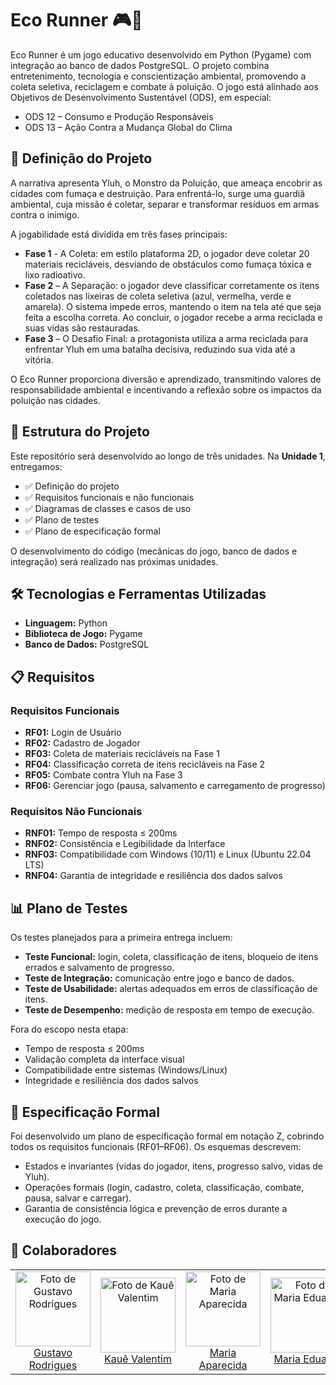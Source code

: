 # Eco Runner 🎮🌱

Eco Runner é um jogo educativo desenvolvido em Python (Pygame) com integração ao banco de dados PostgreSQL. O projeto combina entretenimento, tecnologia e conscientização ambiental, promovendo a coleta seletiva, reciclagem e combate à poluição.
O jogo está alinhado aos Objetivos de Desenvolvimento Sustentável (ODS), em especial:

- ODS 12 – Consumo e Produção Responsáveis
- ODS 13 – Ação Contra a Mudança Global do Clima

## 📌 Definição do Projeto

A narrativa apresenta Yluh, o Monstro da Poluição, que ameaça encobrir as cidades com fumaça e destruição. Para enfrentá-lo, surge uma guardiã ambiental, cuja missão é coletar, separar e transformar resíduos em armas contra o inimigo.

A jogabilidade está dividida em três fases principais:

- **Fase 1** - A Coleta: em estilo plataforma 2D, o jogador deve coletar 20 materiais recicláveis, desviando de obstáculos como fumaça tóxica e lixo radioativo.
- **Fase 2** – A Separação: o jogador deve classificar corretamente os itens coletados nas lixeiras de coleta seletiva (azul, vermelha, verde e amarela). O sistema impede erros, mantendo o item na tela até que seja feita a escolha correta. Ao concluir, o jogador recebe a arma reciclada e suas vidas são restauradas.
- **Fase 3** – O Desafio Final: a protagonista utiliza a arma reciclada para enfrentar Yluh em uma batalha decisiva, reduzindo sua vida até a vitória.

O Eco Runner proporciona diversão e aprendizado, transmitindo valores de responsabilidade ambiental e incentivando a reflexão sobre os impactos da poluição nas cidades.


## 📂 Estrutura do Projeto

Este repositório será desenvolvido ao longo de três unidades.
Na **Unidade 1**, entregamos:

-   ✅ Definição do projeto
-   ✅ Requisitos funcionais e não funcionais
-   ✅ Diagramas de classes e casos de uso
-   ✅ Plano de testes
-   ✅ Plano de especificação formal

O desenvolvimento do código (mecânicas do jogo, banco de dados e
integração) será realizado nas próximas unidades.


## 🛠 Tecnologias e Ferramentas Utilizadas

-   **Linguagem:** Python
-   **Biblioteca de Jogo:** Pygame
-   **Banco de Dados:** PostgreSQL 

## 📋 Requisitos

### Requisitos Funcionais

-   **RF01:** Login de Usuário
-   **RF02:** Cadastro de Jogador
-   **RF03:** Coleta de materiais recicláveis na Fase 1
-   **RF04:** Classificação correta de itens recicláveis na Fase 2
-   **RF05:** Combate contra Yluh na Fase 3
-   **RF06:** Gerenciar jogo (pausa, salvamento e carregamento de progresso)


### Requisitos Não Funcionais

-   **RNF01:** Tempo de resposta ≤ 200ms
-   **RNF02:** Consistência e Legibilidade da Interface
-   **RNF03:** Compatibilidade com Windows (10/11) e Linux (Ubuntu 22.04 LTS)
-   **RNF04:** Garantia de integridade e resiliência dos dados salvos


## 📊 Plano de Testes

Os testes planejados para a primeira entrega incluem:

- **Teste Funcional:** login, coleta, classificação de itens, bloqueio de itens errados e salvamento de progresso.
- **Teste de Integração:** comunicação entre jogo e banco de dados.
- **Teste de Usabilidade:** alertas adequados em erros de classificação de itens.
- **Teste de Desempenho:** medição de resposta em tempo de execução.

Fora do escopo nesta etapa:

- Tempo de resposta ≤ 200ms
- Validação completa da interface visual
- Compatibilidade entre sistemas (Windows/Linux)
- Integridade e resiliência dos dados salvos

## 📐 Especificação Formal

Foi desenvolvido um plano de especificação formal em notação Z, cobrindo todos os requisitos funcionais (RF01–RF06).
Os esquemas descrevem:

- Estados e invariantes (vidas do jogador, itens, progresso salvo, vidas de Yluh).
- Operações formais (login, cadastro, coleta, classificação, combate, pausa, salvar e carregar).
- Garantia de consistência lógica e prevenção de erros durante a execução do jogo.

## 🤝 Colaboradores
<table align="center">
  <tr>    
    <td align="center">
      <a href="https://github.com/Difierro">
        <img src="https://avatars.githubusercontent.com/u/113316680?v=4" width="120px;" alt="Foto de Gustavo Rodrigues"/><br>
        Gustavo Rodrigues
      </a>
    </td>
    <td align="center">
      <a href="https://github.com/KaueCarvalho11">
        <img src="https://avatars.githubusercontent.com/u/147278152?v=4" width="120px;" alt="Foto de Kauê Valentim"/><br>
        Kauê Valentim
      </a>
    </td>
    <td align="center">
      <a href="https://github.com/M-Aparecida">
        <img src="https://avatars.githubusercontent.com/u/143430124?v=4" width="120px;" alt="Foto de 
        Maria Aparecida"/><br>
        Maria Aparecida
      </a>
    </td>
    <td align="center">
      <a href="https://github.com/euduar-da">
        <img src="https://avatars.githubusercontent.com/u/114101163?v=4" width="120px;" alt="Foto de Maria Eduarda"/><br>
        Maria Eduarda
      </a>
    </td>
     <td align="center">
      <a href="https://github.com/alexrbss">
        <img src="https://avatars.githubusercontent.com/u/143243497?v=4" width="120px;" alt="Foto de Rubens Alexandre"/><br>
        Rubens Alexandre
      </a>
    </td>
  </tr>
</table>